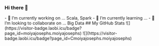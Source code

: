 ### Hi there 👋

<!--
**moiyajosephs/moiyajosephs** is a ✨ _special_ ✨ repository because its `README.md` (this file) appears on your GitHub profile.
--!>




- 🔭 I’m currently working on ... 
Scala, Spark
- 🌱 I’m currently learning ...
- 👯 I’m looking to collaborate on ...
Big Data



## My GitHub Stats
![](https://visitor-badge.laobi.icu/badge?page_id=moiyajosephs.moiyajosephs)

![](https://visitor-badge.laobi.icu/badge?page_id=Cmoiyajosephs.moiyajosephs)

<!--
- 🤔 I’m looking for help with ...
- 💬 Ask me about ...
- 📫 How to reach me: ...
- 😄 Pronouns: ...
- ⚡ Fun fact: ...
--!>
